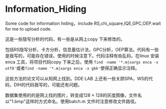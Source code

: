 # Information_Hiding
Some code for information hiding，include RS,chi_square,IQE,GPC,OEP.wait for me to upload code.

这是一些隐写分析的代码，有一些是从网上copy 下来修改的。

包括RS隐写分析，卡方分析，信息量估计法，GPC分析，OEP算法。代码有一些是我写的，可能存在错误，使用的时候注意下。代码注释有些乱码，在linux 安装 enca 工具，将项目代码copy 下来之后，使用 `find -name '*.m|xargs enca -x utf8'`或者`find -name '*.m|xargs enca -x gbk'`使得正确显示注释。

这些方法的论文可以从知网上找到。DDE LAB 上还有一些关顾SPA，WS的代码，DIH的代码我写的，可能还有问题。


数据集使用的的是网上找的图片，转变成128 × 128的灰度图像，文件名以"1.bmp"这样的方式命名。使用batch.m 文件时注意修改文件路径。 
